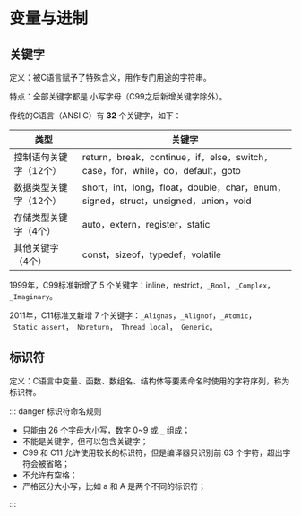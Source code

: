 # 变量与进制

## 关键字

定义：被C语言赋予了特殊含义，用作专门用途的字符串。

特点：全部关键字都是 小写字母（C99之后新增关键字除外）。

传统的C语言（ANSI C）有 **32** 个关键字，如下：

| 类型                   | 关键字                                                       |
| ---------------------- | ------------------------------------------------------------ |
| 控制语句关键字（12个） | return，break，continue，if，else，switch，case，for，while，do，default，goto |
| 数据类型关键字（12个） | short，int，long，float，double，char，enum，signed，struct，unsigned，union，void |
| 存储类型关键字（4个）  | auto，extern，register，static                               |
| 其他关键字（4个）      | const，sizeof，typedef，volatile                             |

1999年，C99标准新增了 5 个关键字：inline，restrict，`_Bool`，`_Complex`，`_Imaginary`。

2011年，C11标准又新增 7 个关键字：`_Alignas`，`_Alignof`，`_Atomic`，`_Static_assert`，`_Noreturn`，`_Thread_local`，`_Generic`。



## 标识符

定义：C语言中变量、函数、数组名、结构体等要素命名时使用的字符序列，称为标识符。

::: danger 标识符命名规则

- 只能由 26 个字母大小写，数字 0~9 或 `_` 组成；
- 不能是关键字，但可以包含关键字；
- C99 和 C11 允许使用较长的标识符，但是编译器只识别前 63 个字符，超出字符会被省略；
- 不允许有空格；
- 严格区分大小写，比如 a 和 A 是两个不同的标识符；

:::























